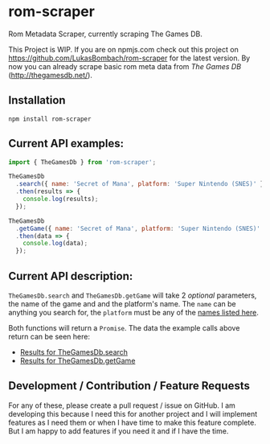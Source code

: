 # rom-scraper
Rom Metadata Scraper, currently scraping The Games DB.

This Project is WIP. If you are on npmjs.com check out this project on
https://github.com/LukasBombach/rom-scraper for the latest version. By now you can
already scrape basic rom meta data from *The Games DB* (http://thegamesdb.net/).

## Installation

```
npm install rom-scraper
```

## Current API examples:

```javascript
import { TheGamesDb } from 'rom-scraper';

TheGamesDb
  .search({ name: 'Secret of Mana', platform: 'Super Nintendo (SNES)' })
  .then(results => {
    console.log(results);
  });

TheGamesDb
  .getGame({ name: 'Secret of Mana', platform: 'Super Nintendo (SNES)' })
  .then(data => {
    console.log(data);
  });
```
## Current API description:

`TheGamesDb.search` and `TheGamesDb.getGame` will take 2 _optional_ parameters,
the name of the game and and the platform's name. The `name` can be anything you
search for, the `platform` must be any of the
[names listed here](http://wiki.thegamesdb.net/index.php/GetPlatformsList#Example_Response:).

Both functions will return a `Promise`. The data the example calls above return
can be seen here:

* [Results for TheGamesDb.search](https://gist.github.com/LukasBombach/65e629c99178c6244e620199ca203be7)
* [Results for TheGamesDb.getGame](https://gist.github.com/LukasBombach/3d49cf8fdd9b602f453923278e80db20)

## Development / Contribution / Feature Requests

For any of these, please create a pull request / issue on GitHub. I am developing
this because I need this for another project and I will implement features as I
need them or when I have time to make this feature complete. But I am happy to add
features if you need it and if I have the time.

